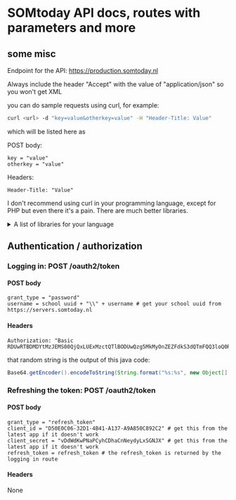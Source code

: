# SOMtoday API docs, routes with parameters and more
## some misc
Endpoint for the API: https://production.somtoday.nl

Always include the header "Accept" with the value of "application/json" so you won't get XML

you can do sample requests using curl, for example:
```bash
curl <url> -d "key=value&otherkey=value" -H "Header-Title: Value"
```

which will be listed here as

POST body:
```
key = "value"
otherkey = "value"
```

Headers:
```
Header-Title: "Value"
```

I don't recommend using curl in your programming language, except for PHP but even there it's a pain. There are much better libraries.

<details> 
  <summary>A list of libraries for your language </summary>
   JavaScript (client side): [fetch()](https://developers.google.com/web/updates/2015/03/introduction-to-fetch)

   NodeJS: [HTTP from stdlib](https://nodejs.org/api/http.html), [Request](https://github.com/request/request), [Axios](https://github.com/axios/axios)
   
   Go: [net/http](https://golang.org/pkg/net/http/)
   
   Ruby: [Faraday](https://github.com/lostisland/faraday), [HTTParty](https://github.com/jnunemaker/httparty)

   Please add more if you know more.
</details>

## Authentication / authorization
### Logging in: POST /oauth2/token
#### POST body
```
grant_type = "password"
username = school uuid + "\\" + username # get your school uuid from https://servers.somtoday.nl
```

#### Headers
```
Authorization: "Basic RDUwRTBDMDYtMzJEMS00QjQxLUExMzctQTlBODUwQzg5MkMyOnZEZFdkS3dQTmFQQ3loQ0RoYUNuTmV5ZHlMeFNHTkpY"
```
that random string is the output of this java code:

```java
Base64.getEncoder().encodeToString(String.format("%s:%s", new Object[] { "D50E0C06-32D1-4B41-A137-A9A850C892C2" /* client ID */, "vDdWdKwPNaPCyhCDhaCnNeydyLxSGNJX" /* client secret */ }).getBytes(Charset.forName("UTF-8")))
```

### Refreshing the token: POST /oauth2/token
#### POST body
```
grant_type = "refresh_token"
client_id = "D50E0C06-32D1-4B41-A137-A9A850C892C2" # get this from the latest app if it doesn't work
client_secret = "vDdWdKwPNaPCyhCDhaCnNeydyLxSGNJX" # get this from the latest app if it doesn't work
refresh_token = refresh_token # the refresh_token is returned by the logging in route
```

#### Headers
None
